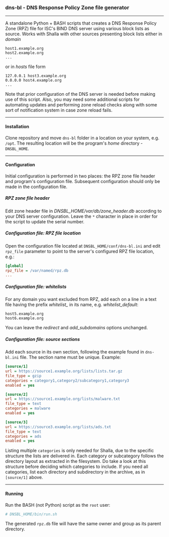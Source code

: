 ### dns-bl - DNS Response Policy Zone file generator

___

A standalone Python + BASH scripts that creates a DNS Response Policy Zone (RPZ) file for ISC's BIND DNS server using various block lists as source. Works with Shalla with other sources presenting block lists either in *domain*


```
host1.example.org
host2.example.org
...
```

or in *hosts* file form

```
127.0.0.1 host3.example.org
0.0.0.0 host4.example.org
...
```

Note that prior configuration of the DNS server is needed before making use of this script. Also, you may need some additional scripts for automating updates and performing zone reload checks along with some sort of notification system in case zone reload fails.

___

#### Installation

Clone repository and move ```dns-bl``` folder in a location on your system, e.g. ```/opt```. The resulting location will be the program's *home* directory - ```DNSBL_HOME```. 

___


#### Configuration

Initial configuration is performed in two places: the RPZ zone file header and program's configuration file. Subsequent configuration should only be made in the configuration file.

##### RPZ zone file header

Edit zone header file in *DNSBL_HOME/var/db/zone_header.db* according to your DNS server configuration. Leave the ```*``` character in place in order for the script to update the serial number.

##### Configuration file: RPZ file location

Open the configuration file located at ```DNSBL_HOME/conf/dns-bl.ini``` and edit ```rpz_file``` parameter to point to the server's configured RPZ file location, e.g.:

```ini
[global]
rpz_file = /var/named/rpz.db
...
```

##### Configuration file: whitelists

For any domain you want excluded from RPZ, add each on a line in a text file having the prefix *whitelist_* in its name, e.g. *whitelist_default*:

```
host5.example.org
host6.example.org
```

You can leave the *redirect* and *add_subdomains* options unchanged.

##### Configuration file: source sections

Add each source in its own section, following the example found in ```dns-bl.ini``` file. The section name must be unique. Example:

```ini
[source/1]
url = https://source1.example.org/lists/lists.tar.gz
file_type = gzip
categories = category1,category2/subcategory1,category3
enabled = yes

[source/2]
url = https://source1.example.org/lists/malware.txt
file_type = text
categories = malware
enabled = yes

[source/3]
url = https://source3.example.org/lists/ads.txt
file_type = text
categories = ads
enabled = yes
```

Listing multiple ```categories``` is only needed for Shalla, due to the specific structure the lists are delivered in. Each category or subcategory follows the directory layout as extracted in the filesystem. Do take a look at this structure before deciding which categories to include. If you need all categories, list each directory and subdirectory in the archive, as in ```[source/1]``` above.

___

#### Running

Run the BASH (not Python) script as the ```root``` user:

```bash
# DNSBL_HOME/bin/run.sh
```

The generated ```rpz.db``` file will have the same owner and group as its parent directory.

